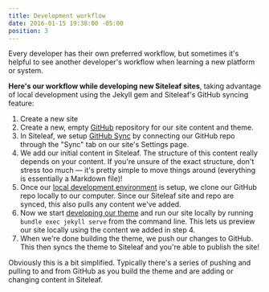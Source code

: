 ```yaml
---
title: Development workflow
date: 2016-01-15 19:38:00 -05:00
position: 3
---
```


Every developer has their own preferred workflow, but sometimes it's helpful to see another developer's workflow when learning a new platform or system.

**Here's our workflow while developing new Siteleaf sites**, taking advantage of local development using the Jekyll gem and Siteleaf's GitHub syncing feature:

1. Create a new site
2. Create a new, empty [GitHub](http://github.com) repository for our site content and theme.
3. In Siteleaf, we setup [GitHub Sync](/themes/github-sync/) by connecting our GitHub repo through the "Sync" tab on our site's Settings page.
4. We add our initial content in Siteleaf. The structure of this content really depends on your content. If you're unsure of the exact structure, don't stress too much — it's pretty simple to move things around (everything is essentially a Markdown file)!
5. Once our [local development environment](/themes/local-development/) is setup, we clone our GitHub repo locally to our computer. Since our Siteleaf site and repo are synced, this also pulls any content we've added.
6. Now we start [developing our theme](/themes/getting-started/) and run our site locally by running `bundle exec jekyll serve` from the command line. This lets us preview our site locally using the content we added in step 4.
7. When we're done building the theme, we push our changes to GitHub. This then syncs the theme to Siteleaf and you're able to publish the site!

Obviously this is a bit simplified. Typically there's a series of pushing and pulling to and from GitHub as you build the theme and are adding or changing content in Siteleaf.
